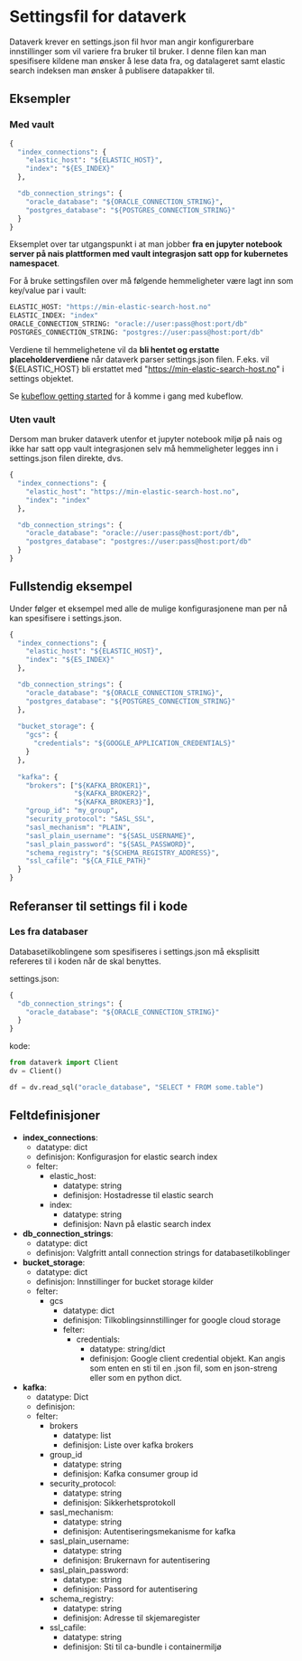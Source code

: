 # Settingsfil for dataverk

Dataverk krever en settings.json fil hvor man angir konfigurerbare innstillinger som vil variere fra
bruker til bruker. I denne filen kan man spesifisere kildene man ønsker å lese data fra, 
og datalageret samt elastic search indeksen man ønsker å publisere datapakker til.

## Eksempler

### Med vault
````python
{
  "index_connections": {
    "elastic_host": "${ELASTIC_HOST}",
    "index": "${ES_INDEX}"
  },

  "db_connection_strings": {
    "oracle_database": "${ORACLE_CONNECTION_STRING}",
    "postgres_database": "${POSTGRES_CONNECTION_STRING}"
  }
}
````
Eksemplet over tar utgangspunkt i at man jobber **fra en jupyter notebook server på nais plattformen
med vault integrasjon satt opp for kubernetes namespacet**.

For å bruke settingsfilen over må følgende hemmeligheter være lagt inn som key/value par i vault:
````bash
ELASTIC_HOST: "https://min-elastic-search-host.no"
ELASTIC_INDEX: "index"
ORACLE_CONNECTION_STRING: "oracle://user:pass@host:port/db"
POSTGRES_CONNECTION_STRING: "postgres://user:pass@host:port/db"
````

Verdiene til hemmelighetene vil da **bli hentet og erstatte placeholderverdiene** når dataverk 
parser settings.json filen. F.eks. vil ${ELASTIC_HOST} bli erstattet med 
"https://min-elastic-search-host.no" i settings objektet.

Se [kubeflow getting started](kubeflow/getting_started.md) for å komme 
i gang med kubeflow.

### Uten vault
Dersom man bruker dataverk utenfor et jupyter notebook miljø på nais og ikke har satt 
opp vault integrasjonen selv må hemmeligheter legges inn i settings.json filen direkte, dvs.
````python
{
  "index_connections": {
    "elastic_host": "https://min-elastic-search-host.no",
    "index": "index"
  },

  "db_connection_strings": {
    "oracle_database": "oracle://user:pass@host:port/db",
    "postgres_database": "postgres://user:pass@host:port/db"
  }
}
````

## Fullstendig eksempel
Under følger et eksempel med alle de mulige konfigurasjonene man per nå kan spesifisere i settings.json.
````python
{
  "index_connections": {
    "elastic_host": "${ELASTIC_HOST}",
    "index": "${ES_INDEX}"
  },

  "db_connection_strings": {
    "oracle_database": "${ORACLE_CONNECTION_STRING}",
    "postgres_database": "${POSTGRES_CONNECTION_STRING}"
  },
  
  "bucket_storage": {
    "gcs": {
      "credentials": "${GOOGLE_APPLICATION_CREDENTIALS}"
    }
  },
  
  "kafka": {
    "brokers": ["${KAFKA_BROKER1}",
                "${KAFKA_BROKER2}",
                "${KAFKA_BROKER3}"],
    "group_id": "my_group",
    "security_protocol": "SASL_SSL",
    "sasl_mechanism": "PLAIN",
    "sasl_plain_username": "${SASL_USERNAME}",
    "sasl_plain_password": "${SASL_PASSWORD}",
    "schema_registry": "${SCHEMA_REGISTRY_ADDRESS}",
    "ssl_cafile": "${CA_FILE_PATH}"
  }
}
````

## Referanser til settings fil i kode

### Les fra databaser
Databasetilkoblingene som spesifiseres i settings.json må eksplisitt refereres til i koden når de
skal benyttes.

settings.json:
````python
{
  "db_connection_strings": {
    "oracle_database": "${ORACLE_CONNECTION_STRING}"
  }
}
````
kode:
````python
from dataverk import Client
dv = Client()

df = dv.read_sql("oracle_database", "SELECT * FROM some.table")
````

## Feltdefinisjoner
- **index_connections**:
  - datatype: dict
  - definisjon: Konfigurasjon for elastic search index
  - felter:
    - elastic_host:
        - datatype: string
        - definisjon: Hostadresse til elastic search
    - index:
        - datatype: string
        - definisjon: Navn på elastic search index
- **db_connection_strings**:
  - datatype: dict
  - definisjon: Valgfritt antall connection strings for databasetilkoblinger
- **bucket_storage**:
  - datatype: dict
  - definisjon: Innstillinger for bucket storage kilder
  - felter:
    - gcs
        - datatype: dict
        - definisjon: Tilkoblingsinnstillinger for google cloud storage
        - felter:
            - credentials:
                - datatype: string/dict
                - definisjon: Google client credential objekt. Kan angis som enten en sti til 
                en .json fil, som en json-streng eller som en python dict.
- **kafka**:
  - datatype: Dict
  - definisjon: 
  - felter:
    - brokers
        - datatype: list
        - definisjon: Liste over kafka brokers
    - group_id
        - datatype: string
        - definisjon: Kafka consumer group id
    - security_protocol:
        - datatype: string
        - definisjon: Sikkerhetsprotokoll
    - sasl_mechanism:
        - datatype: string
        - definisjon: Autentiseringsmekanisme for kafka
    - sasl_plain_username: 
        - datatype: string
        - definisjon: Brukernavn for autentisering
    - sasl_plain_password:
        - datatype: string
        - definisjon: Passord for autentisering   
    - schema_registry:
        - datatype: string
        - definisjon: Adresse til skjemaregister 
    - ssl_cafile:
        - datatype: string
        - definisjon: Sti til ca-bundle i containermiljø